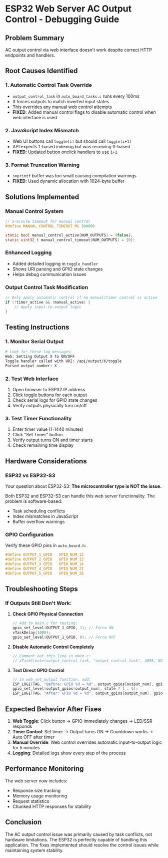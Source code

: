 # ESP32 Web Server AC Output Control - Debugging Guide

## Problem Summary
AC output control via web interface doesn't work despite correct HTTP endpoints and handlers.

## Root Causes Identified

### 1. **Automatic Control Task Override**
- `output_control_task` in `auto_board_tasks.c` runs every 100ms
- It forces outputs to match inverted input states
- This overrides any manual web control attempts
- **FIXED**: Added manual control flags to disable automatic control when web interface is used

### 2. **JavaScript Index Mismatch**
- Web UI buttons call `toggle(i)` but should call `toggle(i+1)`
- API expects 1-based indexing but was receiving 0-based
- **FIXED**: Updated button onclick handlers to use `i+1`

### 3. **Format Truncation Warning**
- `snprintf` buffer was too small causing compilation warnings
- **FIXED**: Used dynamic allocation with 1024-byte buffer

## Solutions Implemented

### Manual Control System
```c
// 5-minute timeout for manual control
#define MANUAL_CONTROL_TIMEOUT_MS 300000

static bool manual_control_active[NUM_OUTPUTS] = {false};
static uint32_t manual_control_timeout[NUM_OUTPUTS] = {0};
```

### Enhanced Logging
- Added detailed logging in `toggle_handler`
- Shows URI parsing and GPIO state changes
- Helps debug communication issues

### Output Control Task Modification
```c
// Only apply automatic control if no manual/timer control is active
if (!timer_active && !manual_active) {
    // Apply input-to-output logic
}
```

## Testing Instructions

### 1. Monitor Serial Output
```bash
# Look for these log messages:
Web: Setting Output X to ON/OFF
Toggle handler called with URI: /api/output/X/toggle
Parsed output number: X
```

### 2. Test Web Interface
1. Open browser to ESP32 IP address
2. Click toggle buttons for each output
3. Check serial logs for GPIO state changes
4. Verify outputs physically turn on/off

### 3. Test Timer Functionality
1. Enter timer value (1-1440 minutes)
2. Click "Set Timer" button
3. Verify output turns ON and timer starts
4. Check remaining time display

## Hardware Considerations

### ESP32 vs ESP32-S3
Your question about ESP32-S3: **The microcontroller type is NOT the issue.**

Both ESP32 and ESP32-S3 can handle this web server functionality. The problem is software-based:
- Task scheduling conflicts
- Index mismatches in JavaScript
- Buffer overflow warnings

### GPIO Configuration
Verify these GPIO pins in `auto_board.h`:
```c
#define OUTPUT_1_GPIO   GPIO_NUM_12
#define OUTPUT_2_GPIO   GPIO_NUM_13
#define OUTPUT_3_GPIO   GPIO_NUM_14
#define OUTPUT_4_GPIO   GPIO_NUM_27
#define OUTPUT_5_GPIO   GPIO_NUM_26
```

## Troubleshooting Steps

### If Outputs Still Don't Work:

1. **Check GPIO Physical Connection**
   ```c
   // Add to main.c for testing:
   gpio_set_level(OUTPUT_1_GPIO, 1); // Force ON
   vTaskDelay(1000);
   gpio_set_level(OUTPUT_1_GPIO, 0); // Force OFF
   ```

2. **Disable Automatic Control Completely**
   ```c
   // Comment out this line in main.c:
   // xTaskCreate(output_control_task, "output_control_task", 4096, NULL, 8, NULL);
   ```

3. **Test Direct GPIO Control**
   ```c
   // In web_set_output function, add:
   ESP_LOGI(TAG, "Before: GPIO %d = %d", output_gpios[output_num], gpio_get_level(output_gpios[output_num]));
   gpio_set_level(output_gpios[output_num], state ? 1 : 0);
   ESP_LOGI(TAG, "After: GPIO %d = %d", output_gpios[output_num], gpio_get_level(output_gpios[output_num]));
   ```

## Expected Behavior After Fixes

1. **Web Toggle**: Click button → GPIO immediately changes → LED/SSR responds
2. **Timer Control**: Set timer → Output turns ON → Countdown works → Auto OFF after timer
3. **Manual Override**: Web control overrides automatic input-to-output logic for 5 minutes
4. **Logging**: Detailed logs show every step of the process

## Performance Monitoring

The web server now includes:
- Response size tracking
- Memory usage monitoring  
- Request statistics
- Chunked HTTP responses for stability

## Conclusion

The AC output control issue was primarily caused by task conflicts, not hardware limitations. The ESP32 is perfectly capable of handling this application. The fixes implemented should resolve the control issues while maintaining system stability.
